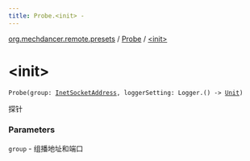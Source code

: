 ```yaml
---
title: Probe.<init> - 
---
```


[org.mechdancer.remote.presets](../index.html) / [Probe](index.html) / [&lt;init&gt;](./-init-.html)

# &lt;init&gt;

`Probe(group: `[`InetSocketAddress`](http://docs.oracle.com/javase/6/docs/api/java/net/InetSocketAddress.html)`, loggerSetting: Logger.() -> `[`Unit`](https://kotlinlang.org/api/latest/jvm/stdlib/kotlin/-unit/index.html)`)`

探针

### Parameters

`group` - 组播地址和端口
